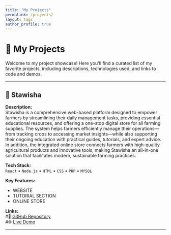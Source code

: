 ```yaml
---
title: "My Projects"
permalink: /projects/
layout: tags
author_profile: true
---
```

# 🚀 My Projects

Welcome to my project showcase! Here you'll find a curated list of my favorite projects, including descriptions, technologies used, and links to code and demos.

---

## 📱 Stawisha
**Description:**  
Stawisha is a comprehensive web-based platform designed to empower farmers by streamlining their daily management tasks, providing essential educational resources, and offering a one-stop digital store for all farming supplies. The system helps farmers efficiently manage their operations—from tracking crops to accessing market insights—while also supporting their ongoing education with practical guides, tutorials, and expert advice. In addition, the integrated online store connects farmers with high-quality agricultural products and innovative tools, making Stawisha an all-in-one solution that facilitates modern, sustainable farming practices.

**Tech Stack:**  
`React` • `Node.js` • `HTML` • `CSS` • `PHP` • `MYSQL`

**Key Features:**
- WEBSITE
- TUTORIAL SECTION
- ONLINE STORE

**Links:**  
#🔗 [GitHub Repository](https://github.com/your-username/project1)  
#🌐 [Live Demo](https://project1-demo.com)

---
